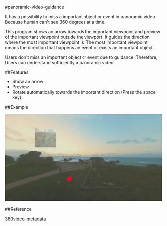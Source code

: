 #panoramic-video-guidance

It has a possibility to miss a important object or event in panoramic video. Because human can't see 360 degrees at a time.

This program shows an arrow towards the important viewpoint and preview of the important viewpoint outside the viewport. It guides the direction where the most important viewpoint is. The most important viewpoint means the direction that happens an event or exists an important object. 

Users don't miss an important object or event due to guidance. Therefore, Users can understand sufficiently a panoramic video.

##Features

- Show an arrow
- Preview
- Rotate automatically towards the important direction (Press the space key)

##Example

![](https://github.com/se0kjun/panoramic-video-guidance/blob/master/screenshots/fig.PNG?raw=true)

##Reference

[360video-metadata](https://github.com/se0kjun/360video-metadata)